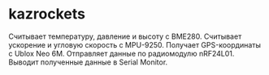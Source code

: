 # kazrockets

Считывает температуру, давление и высоту с BME280.
Считывает ускорение и угловую скорость с MPU-9250.
Получает GPS-координаты с Ublox Neo 6M.
Отправляет данные по радиомодулю nRF24L01.
Выводит полученные данные в Serial Monitor.
